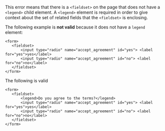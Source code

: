 This error means that there is a `<fieldset>` on the page that does not have a `<legend>` child element.  A `<legend>` element is required in order to give context about the set of related fields that the `<fieldset>` is enclosing.


The following example is **not valid** because it does not have a `legend` element:

```
<form>
   <fieldset>
       <input type="radio" name="accept_agreement" id="yes"> <label for="yes">yes</label>
       <input type="radio" name="accept_agreement" id="no"> <label for="no">no</label>
   </fieldset>
</form>
```

The following is valid

```
<form>
   <fieldset>
       <legend>Do you agree to the terms?</legend>
       <input type="radio" name="accept_agreement" id="yes"> <label for="yes">yes</label>
       <input type="radio" name="accept_agreement" id="no"> <label for="no">no</label>
   </fieldset>
</form>
```

